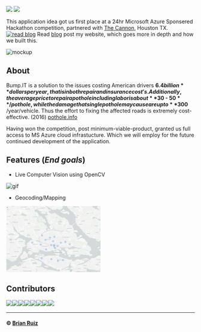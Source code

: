 
![](https://camo.githubusercontent.com/d0f65430681b67b7104f6130ada8c098ec5f66ba/68747470733a2f2f696d672e736869656c64732e696f2f62616467652f636f64652532307374796c652d7374616e646172642d627269676874677265656e2e7376673f7374796c653d666c6174)
![](https://camo.githubusercontent.com/a307f74a14e41e762300323414ddef81f3d53ae2/68747470733a2f2f696d672e736869656c64732e696f2f6769746875622f6c6963656e73652f736f757263657265722d696f2f736f757263657265722d6170702e7376673f636f6c6f72423d666630303030)

This application idea got us first place at a 24hr Microsoft Azure Sponsered Hackathon competition, partnered with [The Cannon](https://thecannon.com/), Houston TX. 
[![read blog](https://b-r.io/favicons/favicon-16x16.png)](https://www.b-r.io/microsoft/) Read [blog](https://www.b-r.io/microsoft/) post my website, which goes more in depth and how we built this.

![mockup](https://user-images.githubusercontent.com/23439187/128644316-32e55811-edb9-4882-80c4-2d8192faa7f4.png)

## About
Bump.IT is a solution to the issues costing American drivers **$6.4 billion** dollars per year, that is in both repair and insurance cost's. Additionally, the average price to repair a pothole including labor is about **$30 - $50** / pothole, while the damage that single pothole may cause are up to **$300** /year/vehicle. Thus the effort to fixing the affected roads is extremely cost-effective.
(2016) [pothole.info](https://www.pothole.info/2016/05/so-many-potholes-so-much-cost/) 

Having won the competition, post minimum-viable-product, granted us full access to MS Azure cloud infrastucture. Which we will employ for the future continued development of the application.

## Features (*End goals*)
* Live Computer Vision using OpenCV

<img src="https://github.com/BrianRuizy/2019-Microsoft-IoT-hackathon/blob/master/img/pothole-computervision.gif" alt="gif" width="50%">

*  Geocoding/Mapping

<img src="https://github.com/BrianRuizy/2019-Microsoft-IoT-hackathon/blob/master/img/geocoding.png" alt="geocoding" width="50%">

## Contributors
[![](https://sourcerer.io/fame/BrianRuizy/BrianRuizy/2019-Microsoft-IoT-hackathon/images/0)](https://sourcerer.io/fame/BrianRuizy/BrianRuizy/2019-Microsoft-IoT-hackathon/links/0)[![](https://sourcerer.io/fame/BrianRuizy/BrianRuizy/2019-Microsoft-IoT-hackathon/images/1)](https://sourcerer.io/fame/BrianRuizy/BrianRuizy/2019-Microsoft-IoT-hackathon/links/1)[![](https://sourcerer.io/fame/BrianRuizy/BrianRuizy/2019-Microsoft-IoT-hackathon/images/2)](https://sourcerer.io/fame/BrianRuizy/BrianRuizy/2019-Microsoft-IoT-hackathon/links/2)[![](https://sourcerer.io/fame/BrianRuizy/BrianRuizy/2019-Microsoft-IoT-hackathon/images/3)](https://sourcerer.io/fame/BrianRuizy/BrianRuizy/2019-Microsoft-IoT-hackathon/links/3)[![](https://sourcerer.io/fame/BrianRuizy/BrianRuizy/2019-Microsoft-IoT-hackathon/images/4)](https://sourcerer.io/fame/BrianRuizy/BrianRuizy/2019-Microsoft-IoT-hackathon/links/4)[![](https://sourcerer.io/fame/BrianRuizy/BrianRuizy/2019-Microsoft-IoT-hackathon/images/5)](https://sourcerer.io/fame/BrianRuizy/BrianRuizy/2019-Microsoft-IoT-hackathon/links/5)[![](https://sourcerer.io/fame/BrianRuizy/BrianRuizy/2019-Microsoft-IoT-hackathon/images/6)](https://sourcerer.io/fame/BrianRuizy/BrianRuizy/2019-Microsoft-IoT-hackathon/links/6)[![](https://sourcerer.io/fame/BrianRuizy/BrianRuizy/2019-Microsoft-IoT-hackathon/images/7)](https://sourcerer.io/fame/BrianRuizy/BrianRuizy/2019-Microsoft-IoT-hackathon/links/7)

------
#### © [Brian Ruiz](https://github.com/BrianRuizy)
